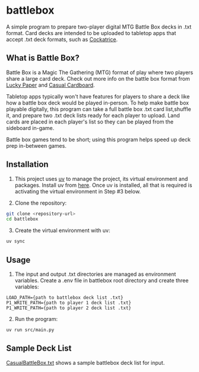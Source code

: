 # battlebox

A simple program to prepare two-player digital MTG Battle Box decks in .txt format. 
Card decks are intended to be uploaded to tabletop apps that accept .txt deck formats, such as [Cockatrice](https://cockatrice.github.io/).

## What is Battle Box?
Battle Box is a Magic The Gathering (MTG) format of play where two players share a large card deck. Check out more info on the battle box format from [Lucky Paper](https://luckypaper.co/articles/a-guide-to-battle-box/) and [Casual Cardboard](https://www.youtube.com/watch?v=_3K75KYFoAk).

Tabletop apps typically won't have features for players to share a deck like how a battle box deck would be played in-person. To help make battle box playable digitally, this program can take a full battle box .txt card list,shuffle it, and prepare two .txt deck lists ready for each player to upload. Land cards are placed in each player's list so they can be played from the sideboard in-game. 

Battle box games tend to be short; using this program helps speed up deck prep in-between games.

## Installation
1. This project uses [uv](https://docs.astral.sh/uv/) to manage the project, its virtual environment and packages. Install uv from [here](https://docs.astral.sh/uv/getting-started/installation/). Once uv is installed, all that is required is activating the virtual environment in Step #3 below.

2. Clone the repository:
```sh
git clone <repository-url>
cd battlebox
```

3. Create the virtual environment with uv:
```sh
uv sync
```

## Usage
1. The input and output .txt directories are managed as environment variables. Create a .env file in battlebox root directory and create three variables:
```env
LOAD_PATH={path to battlebox deck list .txt}
P1_WRITE_PATH={path to player 1 deck list .txt}
P1_WRITE_PATH={path to player 2 deck list .txt}
```

2. Run the program:
```sh
uv run src/main.py
```

## Sample Deck List
[CasualBattleBox.txt](https://github.com/bmpower/battlebox/blob/master/CasualBattleBox.txt) shows a sample battlebox deck list for input.


